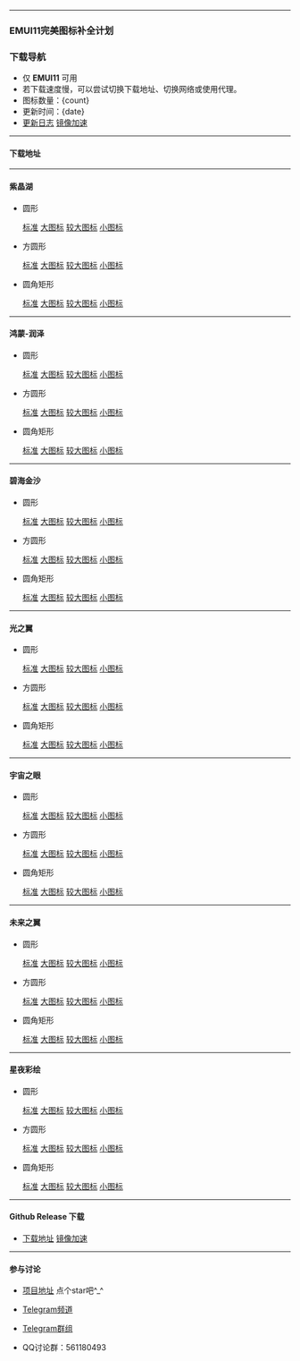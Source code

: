 
---

### EMUI11完美图标补全计划

### 下载导航

- 仅 **EMUI11** 可用
- 若下载速度慢，可以尝试切换下载地址、切换网络或使用代理。
- 图标数量：{count}
- 更新时间：{date}
- [更新日志](https://github.com/pzcn/emui-icons/commits/main)    [镜像加速](https://hub.fastgit.org/pzcn/emui-icons/commits/main)

---


#### 下载地址

  ---

  #### 紫晶湖

  - 圆形 

    [标准](https://emuiicons-generic.pkg.coding.net/files/zip/AmethystLake_Round.hwt)    [大图标](https://emuiicons-generic.pkg.coding.net/files/zip/AmethystLake_Round_Big.hwt)    [较大图标](https://emuiicons-generic.pkg.coding.net/files/zip/AmethystLake_Round_Big_HM.hwt)    [小图标](https://emuiicons-generic.pkg.coding.net/files/zip/AmethystLake_Round_Small.hwt)

  - 方圆形 
    
    [标准](https://emuiicons-generic.pkg.coding.net/files/zip/AmethystLake_SquareCircle.hwt)    [大图标](https://emuiicons-generic.pkg.coding.net/files/zip/AmethystLake_SquareCircle_Big.hwt)    [较大图标](https://emuiicons-generic.pkg.coding.net/files/zip/AmethystLake_SquareCircle_Big_HM.hwt)    [小图标](https://emuiicons-generic.pkg.coding.net/files/zip/AmethystLake_SquareCircle_Small.hwt)

  - 圆角矩形 
    
    [标准](https://emuiicons-generic.pkg.coding.net/files/zip/AmethystLake_Rectangle.hwt)    [大图标](https://emuiicons-generic.pkg.coding.net/files/zip/AmethystLake_Rectangle_Big.hwt)    [较大图标](https://emuiicons-generic.pkg.coding.net/files/zip/AmethystLake_Rectangle_Big_HM.hwt)    [小图标](https://emuiicons-generic.pkg.coding.net/files/zip/AmethystLake_Rectangle_Small.hwt)


  ---

  #### 鸿蒙-润泽


  - 圆形 

    [标准](https://emuiicons-generic.pkg.coding.net/files/zip/Aquamarine_Round.hwt)    [大图标](https://emuiicons-generic.pkg.coding.net/files/zip/Aquamarine_Round_Big.hwt)    [较大图标](https://emuiicons-generic.pkg.coding.net/files/zip/Aquamarine_Round_Big_HM.hwt)    [小图标](https://emuiicons-generic.pkg.coding.net/files/zip/Aquamarine_Round_Small.hwt)

  - 方圆形 
    
    [标准](https://emuiicons-generic.pkg.coding.net/files/zip/Aquamarine_SquareCircle.hwt)    [大图标](https://emuiicons-generic.pkg.coding.net/files/zip/Aquamarine_SquareCircle_Big.hwt)    [较大图标](https://emuiicons-generic.pkg.coding.net/files/zip/Aquamarine_SquareCircle_Big_HM.hwt)    [小图标](https://emuiicons-generic.pkg.coding.net/files/zip/Aquamarine_SquareCircle_Small.hwt)

  - 圆角矩形 
    
    [标准](https://emuiicons-generic.pkg.coding.net/files/zip/Aquamarine_Rectangle.hwt)    [大图标](https://emuiicons-generic.pkg.coding.net/files/zip/Aquamarine_Rectangle_Big.hwt)    [较大图标](https://emuiicons-generic.pkg.coding.net/files/zip/Aquamarine_Rectangle_Big_HM.hwt)    [小图标](https://emuiicons-generic.pkg.coding.net/files/zip/Aquamarine_Rectangle_Small.hwt)

  ---

  #### 碧海金沙

  - 圆形 

    [标准](https://emuiicons-generic.pkg.coding.net/files/zip/GoldenBeach_Round.hwt)    [大图标](https://emuiicons-generic.pkg.coding.net/files/zip/GoldenBeach_Round_Big.hwt)    [较大图标](https://emuiicons-generic.pkg.coding.net/files/zip/GoldenBeach_Round_Big_HM.hwt)    [小图标](https://emuiicons-generic.pkg.coding.net/files/zip/GoldenBeach_Round_Small.hwt)

  - 方圆形 
    
    [标准](https://emuiicons-generic.pkg.coding.net/files/zip/GoldenBeach_SquareCircle.hwt)    [大图标](https://emuiicons-generic.pkg.coding.net/files/zip/GoldenBeach_SquareCircle_Big.hwt)    [较大图标](https://emuiicons-generic.pkg.coding.net/files/zip/GoldenBeach_SquareCircle_Big_HM.hwt)    [小图标](https://emuiicons-generic.pkg.coding.net/files/zip/GoldenBeach_SquareCircle_Small.hwt)

  - 圆角矩形 
    
    [标准](https://emuiicons-generic.pkg.coding.net/files/zip/GoldenBeach_Rectangle.hwt)    [大图标](https://emuiicons-generic.pkg.coding.net/files/zip/GoldenBeach_Rectangle_Big.hwt)    [较大图标](https://emuiicons-generic.pkg.coding.net/files/zip/GoldenBeach_Rectangle_Big_HM.hwt)    [小图标](https://emuiicons-generic.pkg.coding.net/files/zip/GoldenBeach_Rectangle_Small.hwt)


  ---

  #### 光之翼

  - 圆形 

    [标准](https://emuiicons-generic.pkg.coding.net/files/zip/LightWings_Round.hwt)    [大图标](https://emuiicons-generic.pkg.coding.net/files/zip/LightWings_Round_Big.hwt)    [较大图标](https://emuiicons-generic.pkg.coding.net/files/zip/LightWings_Round_Big_HM.hwt)    [小图标](https://emuiicons-generic.pkg.coding.net/files/zip/LightWings_Round_Small.hwt)

  - 方圆形 
    
    [标准](https://emuiicons-generic.pkg.coding.net/files/zip/LightWings_SquareCircle.hwt)    [大图标](https://emuiicons-generic.pkg.coding.net/files/zip/LightWings_SquareCircle_Big.hwt)    [较大图标](https://emuiicons-generic.pkg.coding.net/files/zip/LightWings_SquareCircle_Big_HM.hwt)    [小图标](https://emuiicons-generic.pkg.coding.net/files/zip/LightWings_SquareCircle_Small.hwt)

  - 圆角矩形 
    
    [标准](https://emuiicons-generic.pkg.coding.net/files/zip/LightWings_Rectangle.hwt)    [大图标](https://emuiicons-generic.pkg.coding.net/files/zip/LightWings_Rectangle_Big.hwt)    [较大图标](https://emuiicons-generic.pkg.coding.net/files/zip/LightWings_Rectangle_Big_HM.hwt)    [小图标](https://emuiicons-generic.pkg.coding.net/files/zip/LightWings_Rectangle_Small.hwt)


  ---

  #### 宇宙之眼

  - 圆形 

    [标准](https://emuiicons-generic.pkg.coding.net/files/zip/Nebulae_Round.hwt)    [大图标](https://emuiicons-generic.pkg.coding.net/files/zip/Nebulae_Round_Big.hwt)    [较大图标](https://emuiicons-generic.pkg.coding.net/files/zip/Nebulae_Round_Big_HM.hwt)    [小图标](https://emuiicons-generic.pkg.coding.net/files/zip/Nebulae_Round_Small.hwt)

  - 方圆形 
    
    [标准](https://emuiicons-generic.pkg.coding.net/files/zip/Nebulae_SquareCircle.hwt)    [大图标](https://emuiicons-generic.pkg.coding.net/files/zip/Nebulae_SquareCircle_Big.hwt)    [较大图标](https://emuiicons-generic.pkg.coding.net/files/zip/Nebulae_SquareCircle_Big_HM.hwt)    [小图标](https://emuiicons-generic.pkg.coding.net/files/zip/Nebulae_SquareCircle_Small.hwt)

  - 圆角矩形 
    
    [标准](https://emuiicons-generic.pkg.coding.net/files/zip/Nebulae_Rectangle.hwt)    [大图标](https://emuiicons-generic.pkg.coding.net/files/zip/Nebulae_Rectangle_Big.hwt)    [较大图标](https://emuiicons-generic.pkg.coding.net/files/zip/Nebulae_Rectangle_Big_HM.hwt)    [小图标](https://emuiicons-generic.pkg.coding.net/files/zip/Nebulae_Rectangle_Small.hwt)

  ---

  #### 未来之翼

  - 圆形 

    [标准](https://emuiicons-generic.pkg.coding.net/files/zip/Reconstruction_Round.hwt)    [大图标](https://emuiicons-generic.pkg.coding.net/files/zip/Reconstruction_Round_Big.hwt)    [较大图标](https://emuiicons-generic.pkg.coding.net/files/zip/Reconstruction_Round_Big_HM.hwt)    [小图标](https://emuiicons-generic.pkg.coding.net/files/zip/Reconstruction_Round_Small.hwt)

  - 方圆形 
    
    [标准](https://emuiicons-generic.pkg.coding.net/files/zip/Reconstruction_SquareCircle.hwt)    [大图标](https://emuiicons-generic.pkg.coding.net/files/zip/Reconstruction_SquareCircle_Big.hwt)    [较大图标](https://emuiicons-generic.pkg.coding.net/files/zip/Reconstruction_SquareCircle_Big_HM.hwt)    [小图标](https://emuiicons-generic.pkg.coding.net/files/zip/Reconstruction_SquareCircle_Small.hwt)

  - 圆角矩形 
    
    [标准](https://emuiicons-generic.pkg.coding.net/files/zip/Reconstruction_Rectangle.hwt)    [大图标](https://emuiicons-generic.pkg.coding.net/files/zip/Reconstruction_Rectangle_Big.hwt)    [较大图标](https://emuiicons-generic.pkg.coding.net/files/zip/Reconstruction_Rectangle_Big_HM.hwt)    [小图标](https://emuiicons-generic.pkg.coding.net/files/zip/Reconstruction_Rectangle_Small.hwt)

  ---

  #### 星夜彩绘

  - 圆形 

    [标准](https://emuiicons-generic.pkg.coding.net/files/zip/StarrySky_Round.hwt)    [大图标](https://emuiicons-generic.pkg.coding.net/files/zip/StarrySky_Round_Big.hwt)    [较大图标](https://emuiicons-generic.pkg.coding.net/files/zip/StarrySky_Round_Big_HM.hwt)    [小图标](https://emuiicons-generic.pkg.coding.net/files/zip/StarrySky_Round_Small.hwt)

  - 方圆形 
    
    [标准](https://emuiicons-generic.pkg.coding.net/files/zip/StarrySky_SquareCircle.hwt)    [大图标](https://emuiicons-generic.pkg.coding.net/files/zip/StarrySky_SquareCircle_Big.hwt)    [较大图标](https://emuiicons-generic.pkg.coding.net/files/zip/StarrySky_SquareCircle_Big_HM.hwt)    [小图标](https://emuiicons-generic.pkg.coding.net/files/zip/StarrySky_SquareCircle_Small.hwt)

  - 圆角矩形 
    
    [标准](https://emuiicons-generic.pkg.coding.net/files/zip/StarrySky_Rectangle.hwt)    [大图标](https://emuiicons-generic.pkg.coding.net/files/zip/StarrySky_Rectangle_Big.hwt)    [较大图标](https://emuiicons-generic.pkg.coding.net/files/zip/StarrySky_Rectangle_Big_HM.hwt)    [小图标](https://emuiicons-generic.pkg.coding.net/files/zip/StarrySky_Rectangle_Small.hwt)

---

#### Github Release 下载

- [下载地址](https://github.com/pzcn/emui-icons/releases/latest)    [镜像加速](https://hub.fastgit.org/pzcn/emui-icons/releases/latest)

---

#### 参与讨论

- [项目地址](https://github.com/pzcn/emui-icons/releases/)  点个star吧^_^ 

- [Telegram频道](https://t.me/miuiicons)

- [Telegram群组](https://t.me/miui_icons_dev)

- QQ讨论群：561180493
